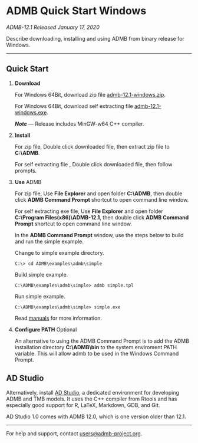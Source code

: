 # ADMB Quick Start Windows

*ADMB-12.1*
*Released January 17, 2020*

Describe downloading, installing and using ADMB from binary release for Windows.

---

Quick Start
-----------

1. **Download**

   For Windows 64Bit, download zip file [admb-12.1-windows.zip](https://github.com/admb-project/admb/releases/download/admb-12.1/admb-12.1-windows.zip).

   For Windows 64Bit, download self extracting file [admb-12.1-windows.exe](https://github.com/admb-project/admb/releases/download/admb-12.1/admb-12.1-windows.exe).

   _**Note**_ &mdash; Release includes MinGW-w64 C++ compiler.

2. **Install**

   For zip file, Double click downloaded file, then extract zip file to **C:\ADMB**.

   For self extracting file , Double click downloaded file, then follow prompts.

3. **Use** ADMB

   For zip file, Use **File Explorer** and open folder **C:\ADMB**, then double click **ADMB Command Prompt** shortcut to open command line window.

   For self extracting exe file, Use **File Explorer** and open folder **C:\Program Files(x86)\ADMB-12.1**, then double click **ADMB Command Prompt** shortcut to open command line window.

   In the **ADMB Command Prompt** window, use the steps below to build and run the simple example.

   Change to simple example directory.

   ```
   C:\> cd ADMB\examples\admb\simple
   ```

   Build simple example.

   ```
   C:\ADMB\examples\admb\simple> admb simple.tpl
   ```

   Run simple example.

   ```
   C:\ADMB\examples\admb\simple> simple.exe
   ```

   Read [manuals](http://www.admb-project.org/docs/manuals/) for more information.

4. **Configure PATH** Optional

   An alternative to using the ADMB Command Prompt is to add the ADMB installation directory **C:\ADMB\bin** to the system enviroment PATH variable.  This will allow admb to be used in the Windows Command Prompt.

AD Studio
---------

Alternatively, install [AD Studio](https://github.com/admb-project/adstudio), a
dedicated environment for developing ADMB and TMB models. It uses the C++
compiler from Rtools and has especially good support for R, LaTeX, Markdown,
GDB, and Git.

AD Studio 1.0 comes with ADMB 12.0, which is one version older than 12.1.

---
For help and support, contact <users@admb-project.org>.
